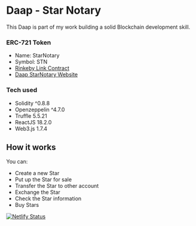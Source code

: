 # Daap - Star Notary

This Daap is part of my work building a solid Blockchain development skill.

### ERC-721 Token

- Name: StarNotary
- Symbol: STN
- [Rinkeby Link Contract](https://rinkeby.etherscan.io/address/0x1ABdA8A9184e1129862072349Cd2FC03aa82eD33)
- [Daap StarNotary Website](https://starnotary.netlify.app/)

### Tech used

- Solidity ^0.8.8
- Openzeppelin ^4.7.0
- Truffle 5.5.21
- ReactJS 18.2.0
- Web3.js 1.7.4

## How it works

You can:

- Create a new Star
- Put up the Star for sale
- Transfer the Star to other account
- Exchange the Star
- Check the Star information
- Buy Stars

[![Netlify Status](https://api.netlify.com/api/v1/badges/2b2a3206-3831-423b-bd1c-1a3053f4ba0f/deploy-status)](https://app.netlify.com/sites/genuine-gingersnap-a4d784/deploys)
